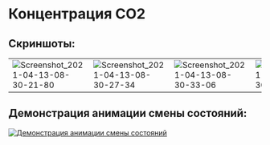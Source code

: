 # Концентрация CO2

## Скриншоты:
|   |  |  |  |  |  |
|---|---|---|---|---|---|
| ![Screenshot_2021-04-13-08-30-21-80](https://user-images.githubusercontent.com/41049352/114502335-4aacc080-9c34-11eb-9ebc-52e6acd41803.jpg) | ![Screenshot_2021-04-13-08-30-27-34](https://user-images.githubusercontent.com/41049352/114502871-1a195680-9c35-11eb-9d7c-2650cbb125e2.jpg) | ![Screenshot_2021-04-13-08-30-33-06](https://user-images.githubusercontent.com/41049352/114502878-1c7bb080-9c35-11eb-8cc8-7f23b49ff7e5.jpg) | ![Screenshot_2021-04-13-08-30-36-13](https://user-images.githubusercontent.com/41049352/114502885-1ede0a80-9c35-11eb-9757-dc0752476a05.jpg) | ![Screenshot_2021-04-13-08-30-39-07](https://user-images.githubusercontent.com/41049352/114502889-21406480-9c35-11eb-9ac9-58309d11405a.jpg)  | ![Screenshot_2021-04-13-08-30-42-21](https://user-images.githubusercontent.com/41049352/114502897-243b5500-9c35-11eb-8904-332c93c38707.jpg) |

## Демонстрация анимации смены состояний:
[![Демонстрация анимации смены состояний](https://img.youtube.com/vi/xUEPDS-MoGE/maxresdefault.jpg)](https://youtu.be/xUEPDS-MoGE)
